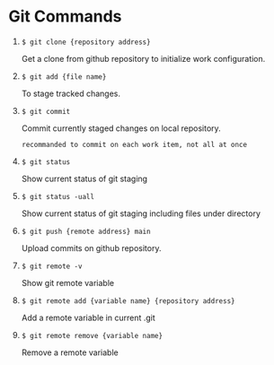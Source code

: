# Git Commands

1. `$ git clone {repository address}`

    Get a clone from github repository to initialize work configuration.

2. `$ git add {file name}`

    To stage tracked changes.

3. `$ git commit`

    Commit currently staged changes on local repository. 

    `recommanded to commit on each work item, not all at once`

4. `$ git status`

    Show current status of git staging

5. `$ git status -uall`

    Show current status of git staging including files under directory

6. `$ git push {remote address} main`

    Upload commits on github repository.

7. `$ git remote -v`

    Show git remote variable

8. `$ git remote add {variable name} {repository address}`

    Add a remote variable in current .git

9. `$ git remote remove {variable name}`

    Remove a remote variable 
